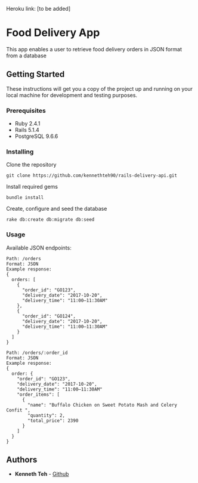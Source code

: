 Heroku link: [to be added]

# Food Delivery App

This app enables a user to retrieve food delivery orders in JSON format from a database

## Getting Started

These instructions will get you a copy of the project up and running on your local machine for development and testing purposes.

### Prerequisites

* Ruby 2.4.1
* Rails 5.1.4
* PostgreSQL 9.6.6

### Installing

Clone the repository
```
git clone https://github.com/kennethteh90/rails-delivery-api.git
```

Install required gems
```
bundle install
```

Create, configure and seed the database
```
rake db:create db:migrate db:seed
```

### Usage

Available JSON endpoints:
```
Path: /orders
Format: JSON
Example response:
{
  orders: [
    {
      "order_id": "GO123",
      "delivery_date": "2017-10-20",
      "delivery_time": "11:00–11:30AM"
    },
    {
      "order_id": "GO124",
      "delivery_date": "2017-10-20",
      "delivery_time": "11:00–11:30AM"
    }
  ]
}

Path: /orders/:order_id
Format: JSON
Example response:
{
  order: {
    "order_id": "GO123",
    "delivery_date": "2017-10-20",
    "delivery_time": "11:00–11:30AM"
    "order_items": [
      {
        "name": "Buffalo Chicken on Sweet Potato Mash and Celery Confit ",
        "quantity": 2,
        "total_price": 2390
      }
    ]
  }
}
```

## Authors

* **Kenneth Teh** - [Github](https://github.com/kennethteh90)
